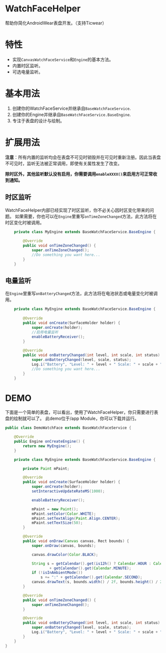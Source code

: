# WatchFaceHelper
帮助你简化AndroidWear表盘开发。（支持Ticwear）

# 特性
- 实现`CanvasWatchFaceService`和`Engine`的基本方法。
- 内置时区监听。
- 可选电量监听。

# 基本用法
1. 创建你的WatchFaceService并继承自`BaseWatchFaceService`.
2. 创建你的Engine并继承自`BaseWatchFaceService.BaseEngine`.
3. 专注于表盘的设计与绘制。

# 扩展用法
**注意**：所有内置的监听均会在表盘不可见时销毁并在可见时重新注册。因此当表盘不可见时，监听无法被正常调用，即使有关属性发生了改变。

**除时区外，其他监听默认没有启用，你需要调用`enableXXXX()`来启用方可正常收到通知。** 

## 时区监听
WatchFaceHelper内部已经实现了时区监听，你不必关心因时区变化带来的问题。
如果需要，你也可以在`Engine`里重写`onTimeZoneChanged`方法，此方法将在时区变化时被调用。
```java
    private class MyEngine extends BaseWatchFaceService.BaseEngine {
    
        @Override
        public void onTimeZoneChanged() {
            super.onTimeZoneChanged();
            //Do something you want here...
        }
    }
```

## 电量监听
在`Engine`里重写`onBatteryChanged`方法，此方法将在电池状态或电量变化时被调用。
```java
    private class MyEngine extends BaseWatchFaceService.BaseEngine {
    
        @Override
        public void onCreate(SurfaceHolder holder) {
            super.onCreate(holder);
            //启用电量监听
            enableBatteryReceiver();
        }
    
        @Override
        public void onBatteryChanged(int level, int scale, int status) {
            super.onBatteryChanged(level, scale, status);
            Log.i("Battery", "Level: " + level + " Scale: " + scale + " status: " + status);
            //Do something you want here...
        }
    }
```

# DEMO
下面是一个简单的表盘，可以看出，使用了WatchFaceHelper，你只需要进行表盘的绘制就可以了。
此demo位于/app Module，你可以下载并运行。
```java
public class DemoWatchFace extends BaseWatchFaceService {

    @Override
    public Engine onCreateEngine() {
        return new MyEngine();
    }

    private class MyEngine extends BaseWatchFaceService.BaseEngine {

        private Paint mPaint;

        @Override
        public void onCreate(SurfaceHolder holder) {
            super.onCreate(holder);
            setInteractiveUpdateRateMS(1000);

            enableBatteryReceiver();

            mPaint = new Paint();
            mPaint.setColor(Color.WHITE);
            mPaint.setTextAlign(Paint.Align.CENTER);
            mPaint.setTextSize(50);
        }

        @Override
        public void onDraw(Canvas canvas, Rect bounds) {
            super.onDraw(canvas, bounds);

            canvas.drawColor(Color.BLACK);

            String s = getCalendar().get(is12h() ? Calendar.HOUR : Calendar.HOUR_OF_DAY) + ":"
                    + getCalendar().get(Calendar.MINUTE);
            if (!isInAmbientMode())
                s += ":" + getCalendar().get(Calendar.SECOND);
            canvas.drawText(s, bounds.width() / 2f, bounds.height() / 2f, mPaint);
        }

        @Override
        public void onTimeZoneChanged() {
            super.onTimeZoneChanged();
        }

        @Override
        public void onBatteryChanged(int level, int scale, int status) {
            super.onBatteryChanged(level, scale, status);
            Log.i("Battery", "Level: " + level + " Scale: " + scale + " status: " + status);
        }
    }
}
```
